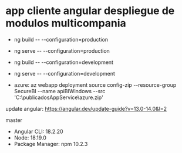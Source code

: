 # app cliente angular despliegue de modulos multicompania

* ng build -- --configuration=production
* ng serve -- --configuration=production

* ng build -- --configuration=development
* ng serve -- --configuration=development

* azure: az webapp deployment source config-zip --resource-group SecureBI --name apiBIWindows --src 'C:\publicadosAppService\azure.zip'

update angular: https://angular.dev/update-guide?v=13.0-14.0&l=2

master

* Angular CLI: 18.2.20
* Node: 18.19.0
* Package Manager: npm 10.2.3
